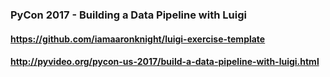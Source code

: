 ### PyCon 2017 - Building a Data Pipeline with Luigi
#### https://github.com/iamaaronknight/luigi-exercise-template
#### http://pyvideo.org/pycon-us-2017/build-a-data-pipeline-with-luigi.html
